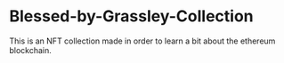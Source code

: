 # Blessed-by-Grassley-Collection
This is an NFT collection made in order to learn a bit about the ethereum blockchain.
